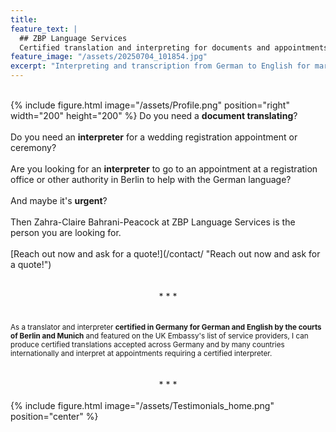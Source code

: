 ```yaml
---
title: 
feature_text: |
  ## ZBP Language Services
  Certified translation and interpreting for documents and appointments
feature_image: "/assets/20250704_101854.jpg"
excerpt: "Interpreting and transcription from German to English for market research studios, moderators, consultants, agencies and LSPs"
---
```

<br>
{% include figure.html image="/assets/Profile.png" position="right" width="200" height="200" %}
Do you need a <b>document translating</b>?
<br><br>
Do you need an <b>interpreter</b> for a wedding registration appointment or ceremony?
<br><br>
Are you looking for an <b>interpreter</b> to go to an appointment at a registration office or other authority in Berlin to help with the German language? 
<br><br>
And maybe it's <b>urgent</b>?
<br><br>
Then Zahra-Claire Bahrani-Peacock at ZBP Language Services is the person you are looking for.
<br><br>
[Reach out now and ask for a quote!](/contact/ "Reach out now and ask for a quote!")
<br><br><br>
<center>* * *</center>
<br><br>
<small>As a translator and interpreter <b>certified in Germany for German and English by the courts of Berlin and Munich</b> and featured on the UK Embassy's list of service providers, I can produce certified translations accepted across Germany and by many countries internationally and interpret at appointments requiring a certified interpreter.</small>
<br><br><br>
<center>* * *</center>
<br>
{% include figure.html image="/assets/Testimonials_home.png" position="center" %}
<br>
